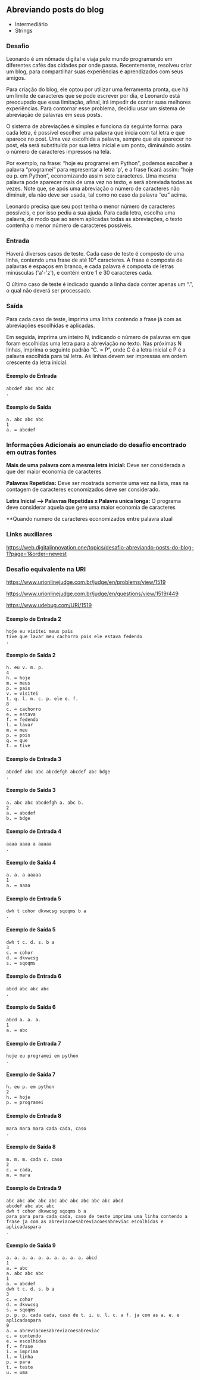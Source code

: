 ## Abreviando posts do blog
* Intermediário
* Strings

### Desafio
Leonardo é um nômade digital e viaja pelo mundo programando em diferentes cafés das cidades por onde passa. Recentemente, resolveu criar um blog, para compartilhar suas experiências e aprendizados com seus amigos.

Para criação do blog, ele optou por utilizar uma ferramenta pronta, que há um limite de caracteres que se pode escrever por dia, e Leonardo está preocupado que essa limitação, afinal, irá impedir de contar suas melhores experiências. Para contornar esse problema, decidiu usar um sistema de abreviação de palavras em seus posts.

O sistema de abreviações é simples e funciona da seguinte forma: para cada letra, é possível escolher uma palavra que inicia com tal letra e que aparece no post. Uma vez escolhida a palavra, sempre que ela aparecer no post, ela será substituída por sua letra inicial e um ponto, diminuindo assim o número de caracteres impressos na tela.

Por exemplo, na frase: “hoje eu programei em Python”, podemos escolher a palavra “programei” para representar a letra ‘p', e a frase ficará assim: “hoje eu p. em Python”, economizando assim sete caracteres. Uma mesma palavra pode aparecer mais de uma vez no texto, e será abreviada todas as vezes. Note que, se após uma abreviação o número de caracteres não diminuir, ela não deve ser usada, tal como no caso da palavra “eu” acima.

Leonardo precisa que seu post tenha o menor número de caracteres possíveis, e por isso pediu a sua ajuda. Para cada letra, escolha uma palavra, de modo que ao serem aplicadas todas as abreviações, o texto contenha o menor número de caracteres possíveis.

### Entrada
Haverá diversos casos de teste. Cada caso de teste é composto de uma linha, contendo uma frase de até 10⁴ caracteres. A frase é composta de palavras e espaços em branco, e cada palavra é composta de letras minúsculas ('a'-'z'), e contém entre 1 e 30 caracteres cada.

O último caso de teste é indicado quando a linha dada conter apenas um “.”, o qual não deverá ser processado.

### Saída
Para cada caso de teste, imprima uma linha contendo a frase já com as abreviações escolhidas e aplicadas.

Em seguida, imprima um inteiro N, indicando o número de palavras em que foram escolhidas uma letra para a abreviação no texto. Nas próximas N linhas, imprima o seguinte padrão “C. = P”, onde C é a letra inicial e P é a palavra escolhida para tal letra. As linhas devem ser impressas em ordem crescente da letra inicial.


#### Exemplo de Entrada	
~~~~
abcdef abc abc abc
.
~~~~
#### Exemplo de Saída
~~~~
a. abc abc abc
1
a. = abcdef
~~~~

### Informações Adicionais ao enunciado do desafio encontrado em outras fontes

**Mais de uma palavra com a mesma letra inicial:** Deve ser considerada a que der maior economia de caracteres

**Palavras Repetidas:** Deve ser mostrada somente uma vez na lista, mas na contagem de caracteres economizados deve ser considerado.

**Letra Inicial --> Palavras Repetidas x Palavra unica longa:** O programa deve considerar aquela que gere uma maior economia de caracteres

**Quando numero de caracteres economizados entre palavra atual 


### Links auxiliares
https://web.digitalinnovation.one/topics/desafio-abreviando-posts-do-blog-1?page=1&order=newest

### Desafio equivalente na URI
https://www.urionlinejudge.com.br/judge/en/problems/view/1519

https://www.urionlinejudge.com.br/judge/en/questions/view/1519/449

https://www.udebug.com/URI/1519

#### Exemplo de Entrada 2 
~~~~
hoje eu visitei meus pais
tive que lavar meu cachorro pois ele estava fedendo
.
~~~~
#### Exemplo de Saída 2
~~~~
h. eu v. m. p.
4
h. = hoje
m. = meus
p. = pais
v. = visitei
t. q. l. m. c. p. ele e. f.
8
c. = cachorro
e. = estava
f. = fedendo
l. = lavar
m. = meu
p. = pois
q. = que
t. = tive
~~~~

#### Exemplo de Entrada 3
~~~~
abcdef abc abc abcdefgh abcdef abc bdge
.
~~~~
#### Exemplo de Saída 3
~~~~
a. abc abc abcdefgh a. abc b.
2
a. = abcdef
b. = bdge
~~~~

#### Exemplo de Entrada 4
~~~~
aaaa aaaa a aaaaa
.
~~~~
#### Exemplo de Saída 4
~~~~
a. a. a aaaaa
1
a. = aaaa
~~~~

#### Exemplo de Entrada 5
~~~~
dwh t cohor dkvwcsg sqoqms b a
.
~~~~
#### Exemplo de Saída 5
~~~~
dwh t c. d. s. b a
3
c. = cohor
d. = dkvwcsg
s. = sqoqms
~~~~
#### Exemplo de Entrada 6
~~~~
abcd abc abc abc
.
~~~~
#### Exemplo de Saída 6
~~~~
abcd a. a. a.
1
a. = abc
~~~~~

#### Exemplo de Entrada 7
~~~~
hoje eu programei em python
.
~~~~
#### Exemplo de Saída 7
~~~~
h. eu p. em python
2
h. = hoje
p. = programei
~~~~

#### Exemplo de Entrada 8
~~~~
mara mara mara cada cada, caso
.
~~~~
#### Exemplo de Saída 8
~~~~
m. m. m. cada c. caso
2
c. = cada,
m. = mara
~~~~

#### Exemplo de Entrada 9
~~~~
abc abc abc abc abc abc abc abc abc abc abcd
abcdef abc abc abc
dwh t cohor dkvwcsg sqoqms b a
para para para cada cada, caso de teste imprima uma linha contendo a frase ja com as abreviacoesabreviacoesabreviac escolhidas e aplicadaspara
.
~~~~
#### Exemplo de Saída 9
~~~~
a. a. a. a. a. a. a. a. a. a. abcd
1
a. = abc
a. abc abc abc
1
a. = abcdef
dwh t c. d. s. b a
3
c. = cohor
d. = dkvwcsg
s. = sqoqms
p. p. p. cada cada, caso de t. i. u. l. c. a f. ja com as a. e. e aplicadaspara
9
a. = abreviacoesabreviacoesabreviac
c. = contendo
e. = escolhidas
f. = frase
i. = imprima
l. = linha
p. = para
t. = teste
u. = uma
~~~~